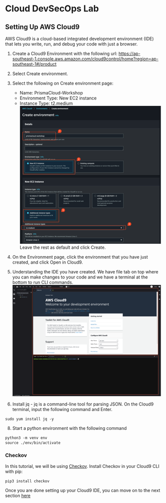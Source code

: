 # Cloud DevSecOps Lab
## Setting Up AWS Cloud9
AWS Cloud9 is a cloud-based integrated development environment (IDE) that lets you write, run, and debug your code with just a browser.
1. Create a Cloud9 Environment with the following url:
https://ap-southeast-1.console.aws.amazon.com/cloud9control/home?region=ap-southeast-1#/product
2. Select Create environment.
3. Select the following on Create environment page:
    * Name: PrismaCloud-Workshop
    * Environment Type: New EC2 instance
    * Instance Type: t2.medium
![alt text](/resources/aws-create-cloud9.png?raw=true)
    Leave the rest as default and click Create.
4. On the Environment page, click the environment that you have just created, and click Open in Cloud9.
5. Understanding the IDE you have created. We have file tab on top where you can make changes to your code and we have a terminal at the bottom to run CLI commands.
![alt text](/resources/cloud9-intro.png?raw=true)

7. Install jq - jq is a command-line tool for parsing JSON. On the Cloud9 terminal, input the following command and Enter. 
```
sudo yum install jq -y
```
8. Start a python environment with the following command
```
python3 -m venv env
source ./env/bin/activate 
```

### Checkov
In this tutorial, we will be using [Checkov](https://www.checkov.io/). Install Checkov in your Cloud9 CLI with pip:
```
pip3 install checkov
```

Once you are done setting up your Cloud9 IDE, you can move on to the next section [here](/03-PreparingTerraformCloud.md)
